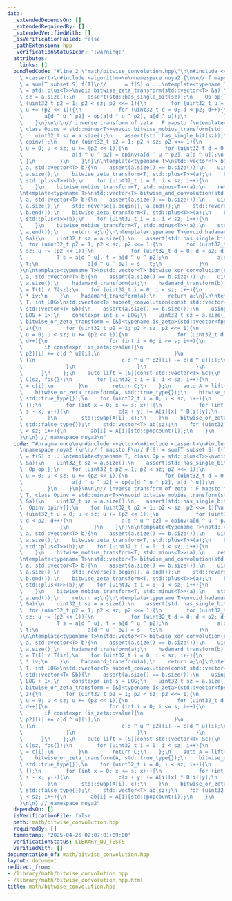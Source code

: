 ```yaml
---
data:
  _extendedDependsOn: []
  _extendedRequiredBy: []
  _extendedVerifiedWith: []
  _isVerificationFailed: false
  _pathExtension: hpp
  _verificationStatusIcon: ':warning:'
  attributes:
    links: []
  bundledCode: "#line 2 \"math/bitwise_convolution.hpp\"\n\n#include <vector>\n#include\
    \ <cassert>\n#include <algorithm>\n\nnamespace noya2 {\n\n// f mapsto F\n// F(S)\
    \ = sum[T subset S] f(T)\n//      = f(S) o ...\ntemplate<typename T, class Op\
    \ = std::plus<T>>\nvoid bitwise_zeta_transform(std::vector<T> &a){\n    uint32_t\
    \ sz = a.size();\n    assert(std::has_single_bit(sz));\n    Op op{};\n    for\
    \ (uint32_t p2 = 1; p2 < sz; p2 <<= 1){\n        for (uint32_t u = 0; u < sz;\
    \ u += (p2 << 1)){\n            for (uint32_t d = 0; d < p2; d++){\n         \
    \       a[d ^ u ^ p2] = op(a[d ^ u ^ p2], a[d ^ u]);\n            }\n        }\n\
    \    }\n}\n\n\n// inverse transform of zeta : F mapsto f\ntemplate<typename T,\
    \ class Opinv = std::minus<T>>\nvoid bitwise_mobius_transform(std::vector<T> &a){\n\
    \    uint32_t sz = a.size();\n    assert(std::has_single_bit(sz));\n    Opinv\
    \ opinv{};\n    for (uint32_t p2 = 1; p2 < sz; p2 <<= 1){\n        for (uint32_t\
    \ u = 0; u < sz; u += (p2 << 1)){\n            for (uint32_t d = 0; d < p2; d++){\n\
    \                a[d ^ u ^ p2] = opinv(a[d ^ u ^ p2], a[d ^ u]);\n           \
    \ }\n        }\n    }\n}\n\ntemplate<typename T>\nstd::vector<T> bitwise_or_convolution(std::vector<T>\
    \ a, std::vector<T> b){\n    assert(a.size() == b.size());\n    uint32_t sz =\
    \ a.size();\n    bitwise_zeta_transform<T, std::plus<T>>(a);\n    bitwise_zeta_transform<T,\
    \ std::plus<T>>(b);\n    for (uint32_t i = 0; i < sz; i++){\n        a[i] *= b[i];\n\
    \    }\n    bitwise_mobius_transform<T, std::minus<T>>(a);\n    return a;\n}\n\
    \ntemplate<typename T>\nstd::vector<T> bitwise_and_convolution(std::vector<T>\
    \ a, std::vector<T> b){\n    assert(a.size() == b.size());\n    uint32_t sz =\
    \ a.size();\n    std::reverse(a.begin(), a.end());\n    std::reverse(b.begin(),\
    \ b.end());\n    bitwise_zeta_transform<T, std::plus<T>>(a);\n    bitwise_zeta_transform<T,\
    \ std::plus<T>>(b);\n    for (uint32_t i = 0; i < sz; i++){\n        a[i] *= b[i];\n\
    \    }\n    bitwise_mobius_transform<T, std::minus<T>>(a);\n    std::reverse(a.begin(),\
    \ a.end());\n    return a;\n}\n\ntemplate<typename T>\nvoid hadamard_transform(std::vector<T>\
    \ &a){\n    uint32_t sz = a.size();\n    assert(std::has_single_bit(sz));\n  \
    \  for (uint32_t p2 = 1; p2 < sz; p2 <<= 1){\n        for (uint32_t u = 0; u <\
    \ sz; u += (p2 << 1)){\n            for (uint32_t d = 0; d < p2; d++){\n     \
    \           T s = a[d ^ u], t = a[d ^ u ^ p2];\n                a[d ^ u] = s +\
    \ t;\n                a[d ^ u ^ p2] = s - t;\n            }\n        }\n    }\n\
    }\n\ntemplate<typename T>\nstd::vector<T> bitwise_xor_convolution(std::vector<T>\
    \ a, std::vector<T> b){\n    assert(a.size() == b.size());\n    uint32_t sz =\
    \ a.size();\n    hadamard_transform(a);\n    hadamard_transform(b);\n    T iv\
    \ = T(1) / T(sz);\n    for (uint32_t i = 0; i < sz; i++){\n        a[i] *= b[i]\
    \ * iv;\n    }\n    hadamard_transform(a);\n    return a;\n}\n\ntemplate<typename\
    \ T, int LOG>\nstd::vector<T> subset_convolution(const std::vector<T> &a, const\
    \ std::vector<T> &b){\n    assert(a.size() == b.size());\n    using fps = std::array<T,\
    \ LOG + 1>;\n    constexpr int s = LOG;\n    uint32_t sz = a.size();\n    auto\
    \ bitwise_or_zeta_transform = [&]<typename is_zeta>(std::vector<fps> &c, is_zeta\
    \ z){\n        for (uint32_t p2 = 1; p2 < sz; p2 <<= 1){\n            for (uint32_t\
    \ u = 0; u < sz; u += (p2 << 1)){\n                for (uint32_t d = 0; d < p2;\
    \ d++){\n                    for (int i = 0; i <= s; i++){\n                 \
    \       if constexpr (is_zeta::value){\n                            c[d ^ u ^\
    \ p2][i] += c[d ^ u][i];\n                        }\n                        else\
    \ {\n                            c[d ^ u ^ p2][i] -= c[d ^ u][i];\n          \
    \              }\n                    }\n                }\n            }\n  \
    \      }\n    };\n    auto lift = [&](const std::vector<T> &c){\n        std::vector<fps>\
    \ C(sz, fps{});\n        for (uint32_t i = 0; i < sz; i++){\n            C[i][std::popcount(i)]\
    \ = c[i];\n        }\n        return C;\n    };\n    auto A = lift(a), B = lift(b);\n\
    \    bitwise_or_zeta_transform(A, std::true_type{});\n    bitwise_or_zeta_transform(B,\
    \ std::true_type{});\n    for (uint32_t i = 0; i < sz; i++){\n        fps c =\
    \ {};\n        for (int x = 0; x <= s; x++){\n            for (int y = 0; y <=\
    \ s - x; y++){\n                c[x + y] += A[i][x] * B[i][y];\n            }\n\
    \        }\n        std::swap(A[i], c);\n    }\n    bitwise_or_zeta_transform(A,\
    \ std::false_type{});\n    std::vector<T> ab(sz);\n    for (uint32_t i = 0; i\
    \ < sz; i++){\n        ab[i] = A[i][std::popcount(i)];\n    }\n    return ab;\n\
    }\n\n} // namespace noya2\n"
  code: "#pragma once\n\n#include <vector>\n#include <cassert>\n#include <algorithm>\n\
    \nnamespace noya2 {\n\n// f mapsto F\n// F(S) = sum[T subset S] f(T)\n//     \
    \ = f(S) o ...\ntemplate<typename T, class Op = std::plus<T>>\nvoid bitwise_zeta_transform(std::vector<T>\
    \ &a){\n    uint32_t sz = a.size();\n    assert(std::has_single_bit(sz));\n  \
    \  Op op{};\n    for (uint32_t p2 = 1; p2 < sz; p2 <<= 1){\n        for (uint32_t\
    \ u = 0; u < sz; u += (p2 << 1)){\n            for (uint32_t d = 0; d < p2; d++){\n\
    \                a[d ^ u ^ p2] = op(a[d ^ u ^ p2], a[d ^ u]);\n            }\n\
    \        }\n    }\n}\n\n\n// inverse transform of zeta : F mapsto f\ntemplate<typename\
    \ T, class Opinv = std::minus<T>>\nvoid bitwise_mobius_transform(std::vector<T>\
    \ &a){\n    uint32_t sz = a.size();\n    assert(std::has_single_bit(sz));\n  \
    \  Opinv opinv{};\n    for (uint32_t p2 = 1; p2 < sz; p2 <<= 1){\n        for\
    \ (uint32_t u = 0; u < sz; u += (p2 << 1)){\n            for (uint32_t d = 0;\
    \ d < p2; d++){\n                a[d ^ u ^ p2] = opinv(a[d ^ u ^ p2], a[d ^ u]);\n\
    \            }\n        }\n    }\n}\n\ntemplate<typename T>\nstd::vector<T> bitwise_or_convolution(std::vector<T>\
    \ a, std::vector<T> b){\n    assert(a.size() == b.size());\n    uint32_t sz =\
    \ a.size();\n    bitwise_zeta_transform<T, std::plus<T>>(a);\n    bitwise_zeta_transform<T,\
    \ std::plus<T>>(b);\n    for (uint32_t i = 0; i < sz; i++){\n        a[i] *= b[i];\n\
    \    }\n    bitwise_mobius_transform<T, std::minus<T>>(a);\n    return a;\n}\n\
    \ntemplate<typename T>\nstd::vector<T> bitwise_and_convolution(std::vector<T>\
    \ a, std::vector<T> b){\n    assert(a.size() == b.size());\n    uint32_t sz =\
    \ a.size();\n    std::reverse(a.begin(), a.end());\n    std::reverse(b.begin(),\
    \ b.end());\n    bitwise_zeta_transform<T, std::plus<T>>(a);\n    bitwise_zeta_transform<T,\
    \ std::plus<T>>(b);\n    for (uint32_t i = 0; i < sz; i++){\n        a[i] *= b[i];\n\
    \    }\n    bitwise_mobius_transform<T, std::minus<T>>(a);\n    std::reverse(a.begin(),\
    \ a.end());\n    return a;\n}\n\ntemplate<typename T>\nvoid hadamard_transform(std::vector<T>\
    \ &a){\n    uint32_t sz = a.size();\n    assert(std::has_single_bit(sz));\n  \
    \  for (uint32_t p2 = 1; p2 < sz; p2 <<= 1){\n        for (uint32_t u = 0; u <\
    \ sz; u += (p2 << 1)){\n            for (uint32_t d = 0; d < p2; d++){\n     \
    \           T s = a[d ^ u], t = a[d ^ u ^ p2];\n                a[d ^ u] = s +\
    \ t;\n                a[d ^ u ^ p2] = s - t;\n            }\n        }\n    }\n\
    }\n\ntemplate<typename T>\nstd::vector<T> bitwise_xor_convolution(std::vector<T>\
    \ a, std::vector<T> b){\n    assert(a.size() == b.size());\n    uint32_t sz =\
    \ a.size();\n    hadamard_transform(a);\n    hadamard_transform(b);\n    T iv\
    \ = T(1) / T(sz);\n    for (uint32_t i = 0; i < sz; i++){\n        a[i] *= b[i]\
    \ * iv;\n    }\n    hadamard_transform(a);\n    return a;\n}\n\ntemplate<typename\
    \ T, int LOG>\nstd::vector<T> subset_convolution(const std::vector<T> &a, const\
    \ std::vector<T> &b){\n    assert(a.size() == b.size());\n    using fps = std::array<T,\
    \ LOG + 1>;\n    constexpr int s = LOG;\n    uint32_t sz = a.size();\n    auto\
    \ bitwise_or_zeta_transform = [&]<typename is_zeta>(std::vector<fps> &c, is_zeta\
    \ z){\n        for (uint32_t p2 = 1; p2 < sz; p2 <<= 1){\n            for (uint32_t\
    \ u = 0; u < sz; u += (p2 << 1)){\n                for (uint32_t d = 0; d < p2;\
    \ d++){\n                    for (int i = 0; i <= s; i++){\n                 \
    \       if constexpr (is_zeta::value){\n                            c[d ^ u ^\
    \ p2][i] += c[d ^ u][i];\n                        }\n                        else\
    \ {\n                            c[d ^ u ^ p2][i] -= c[d ^ u][i];\n          \
    \              }\n                    }\n                }\n            }\n  \
    \      }\n    };\n    auto lift = [&](const std::vector<T> &c){\n        std::vector<fps>\
    \ C(sz, fps{});\n        for (uint32_t i = 0; i < sz; i++){\n            C[i][std::popcount(i)]\
    \ = c[i];\n        }\n        return C;\n    };\n    auto A = lift(a), B = lift(b);\n\
    \    bitwise_or_zeta_transform(A, std::true_type{});\n    bitwise_or_zeta_transform(B,\
    \ std::true_type{});\n    for (uint32_t i = 0; i < sz; i++){\n        fps c =\
    \ {};\n        for (int x = 0; x <= s; x++){\n            for (int y = 0; y <=\
    \ s - x; y++){\n                c[x + y] += A[i][x] * B[i][y];\n            }\n\
    \        }\n        std::swap(A[i], c);\n    }\n    bitwise_or_zeta_transform(A,\
    \ std::false_type{});\n    std::vector<T> ab(sz);\n    for (uint32_t i = 0; i\
    \ < sz; i++){\n        ab[i] = A[i][std::popcount(i)];\n    }\n    return ab;\n\
    }\n\n} // namespace noya2"
  dependsOn: []
  isVerificationFile: false
  path: math/bitwise_convolution.hpp
  requiredBy: []
  timestamp: '2025-04-26 02:07:01+09:00'
  verificationStatus: LIBRARY_NO_TESTS
  verifiedWith: []
documentation_of: math/bitwise_convolution.hpp
layout: document
redirect_from:
- /library/math/bitwise_convolution.hpp
- /library/math/bitwise_convolution.hpp.html
title: math/bitwise_convolution.hpp
---
```

